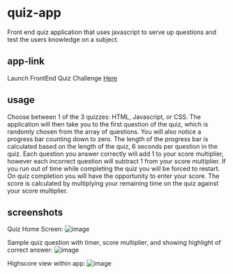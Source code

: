 # quiz-app
Front end quiz application that uses javascript to serve up questions and test the users knowledge on a subject.

## app-link
Launch FrontEnd Quiz Challenge [Here](https://lbmoody.github.io/quiz-app/)

## usage
Choose between 1 of the 3 quizzes: HTML, Javascript, or CSS. The application will then take you to the first question of the quiz, which is randomly chosen from the array of questions. You will also notice a progress bar counting down to zero. The length of the progress bar is calculated based on the length of the quiz, 6 seconds per question in the quiz. Each question you answer correctly will add 1 to your score multiplier, however each incorrect question will subtract 1 from your score multiplier. If you run out of time while completing the quiz you will be forced to restart. On quiz completion you will have the opportunity to enter your score. The score is calculated by multiplying your remaining time on the quiz against your score multiplier.

## screenshots
Quiz Home Screen:
![image](https://user-images.githubusercontent.com/24512590/71141645-0fca8200-21d2-11ea-994b-5ec65e161397.png)

Sample quiz question with timer, score multiplier, and showing highlight of correct answer:
![image](https://user-images.githubusercontent.com/24512590/71141813-95e6c880-21d2-11ea-806d-3e232f611315.png)

Highscore view within app: 
![image](https://user-images.githubusercontent.com/24512590/71141880-cf1f3880-21d2-11ea-95c9-d0a43982ba0d.png)